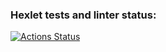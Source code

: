 ### Hexlet tests and linter status:
[![Actions Status](https://github.com/solominka/java-project-71/actions/workflows/hexlet-check.yml/badge.svg)](https://github.com/solominka/java-project-71/actions)